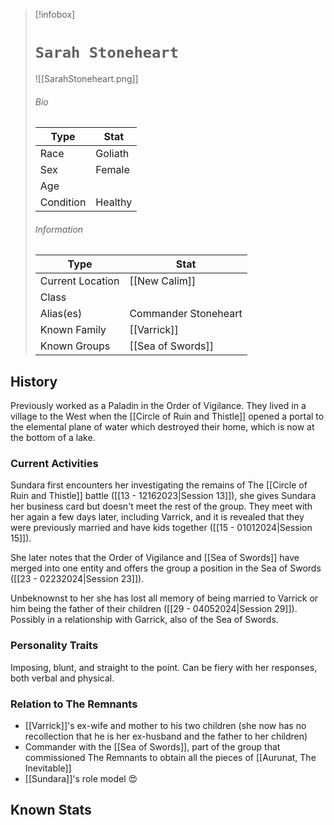 > [!infobox]
> # `Sarah Stoneheart` 
> ![[SarahStoneheart.png]]
> ###### Bio
> Type |  Stat |
> ---|---|
> Race | Goliath  | 
> Sex | Female  | 
> Age |  |
> Condition |Healthy  |
> ######  Information
> Type |  Stat |
> ---|---|
> Current Location | [[New Calim]]  |
> Class | |
> 	Alias(es) | Commander Stoneheart |
> Known Family | [[Varrick]]  |
> Known Groups | [[Sea of Swords]] |
 
## History
Previously worked as a Paladin in the Order of Vigilance. They lived in a village to the West when the [[Circle of Ruin and Thistle]] opened a portal to the elemental plane of water which destroyed their home, which is now at the bottom of a lake.

### Current Activities
Sundara first encounters her investigating the remains of The [[Circle of Ruin and Thistle]] battle ([[13 - 12162023|Session 13]]), she gives Sundara her business card but doesn't meet the rest of the group. They meet with her again a few days later, including Varrick, and it is revealed that they were previously married and have kids together ([[15 - 01012024|Session 15]]).

She later notes that the Order of Vigilance and [[Sea of Swords]] have merged into one entity and offers the group a position in the Sea of Swords ([[23 - 02232024|Session 23]]).

Unbeknownst to her she has lost all memory of being married to Varrick or him being the father of their children ([[29 - 04052024|Session 29]]). Possibly in a relationship with Garrick, also of the Sea of Swords.

### Personality Traits
Imposing, blunt, and straight to the point. Can be fiery with her responses, both verbal and physical. 

### Relation to The Remnants 
- [[Varrick]]'s ex-wife and mother to his two children (she now has no recollection that he is her ex-husband and the father to her children)
- Commander with the [[Sea of Swords]],  part of the group that commissioned The Remnants to obtain all the pieces of [[Aurunat, The Inevitable]]
- [[Sundara]]'s role model 😍

## Known Stats

